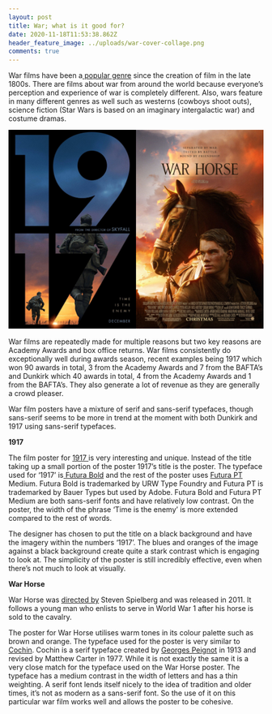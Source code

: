 ```yaml
---
layout: post
title: War; what is it good for?
date: 2020-11-18T11:53:38.862Z
header_feature_image: ../uploads/war-cover-collage.png
comments: true
---
```

War films have been a[ popular genre](https://www.encyclopedia.com/arts/encyclopedias-almanacs-transcripts-and-maps/war-films) since the creation of film in the late 1800s. There are films about war from around the world because everyone’s perception and experience of war is completely different. Also, wars feature in many different genres as well such as westerns (cowboys shoot outs), science fiction (Star Wars is based on an imaginary intergalactic war) and costume dramas.

![Posters for 1917 and War Horse](../uploads/war-collage.jpg)

War films are repeatedly made for multiple reasons but two key reasons are Academy Awards and box office returns. War films consistently do exceptionally well during awards season, recent examples being 1917 which won 90 awards in total, 3 from the Academy Awards and 7 from the BAFTA’s and Dunkirk which 40 awards in total, 4 from the Academy Awards and 1 from the BAFTA’s. They also generate a lot of revenue as they are generally a crowd pleaser.

War film posters have a mixture of serif and sans-serif typefaces, though sans-serif seems to be more in trend at the moment with both Dunkirk and 1917 using sans-serif typefaces.



**1917**

The film poster for [1917 ](https://m.imdb.com/title/tt8579674/?ref_=fn_al_tt_0)is very interesting and unique. Instead of the title taking up a small portion of the poster 1917’s title is the poster. The typeface used for ‘1917’ is[ Futura Bold](https://www.myfonts.com/fonts/urw/futura/t-bold/) and the rest of the poster uses [Futura PT ](https://fonts.adobe.com/fonts/futura-pt)Medium. Futura Bold is trademarked by URW Type Foundry and Futura PT is trademarked by Bauer Types but used by Adobe. Futura Bold and Futura PT Medium are both sans-serif fonts and have relatively low contrast. On the poster, the width of the phrase ‘Time is the enemy’ is more extended compared to the rest of words. 

The designer has chosen to put the title on a black background and have the imagery within the numbers ‘1917’. The blues and oranges of the image against a black background create quite a stark contrast which is engaging to look at. The simplicity of the poster is still incredibly effective, even when there’s not much to look at visually.



**War Horse**

War Horse was [directed by](https://www.imdb.com/title/tt1568911/) Steven Spielberg and was released in 2011. It follows a young man who enlists to serve in World War 1 after his horse is sold to the cavalry.

The poster for War Horse utilises warm tones in its colour palette such as brown and orange. The typeface used for the poster is very similar to [Cochin](https://www.myfonts.com/fonts/linotype/cochin/). Cochin is a serif typeface created by [Georges Peignot](https://www.typewolf.com/cochin) in 1913 and revised by Matthew Carter in 1977. While it is not exactly the same it is a very close match for the typeface used on the War Horse poster. The typeface has a medium contrast in the width of letters and has a thin weighting. A serif font lends itself nicely to the idea of tradition and older times, it’s not as modern as a sans-serif font. So the use of it on this particular war film works well and allows the poster to be cohesive.